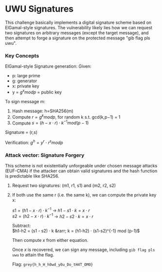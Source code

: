 # UWU Signatures
This challenge basically implements a digital signature scheme based on ElGamal-style signatures. The vulnerability likely lies how we can request two signatures on arbitrary messages (except the target message), and then attempt to forge a signature on the protected message "gib flag pls uwu". 

### Key Concepts
ElGamal-style Signature generation:
Given:

- p: large prime
- g: generator
- x: private key
- y = $g^x mod p$ = public key

To sign message m:

1. Hash message: h=SHA256(m)
2. Compute $r = g^k mod p$, for random k s.t. gcd(k,p−1) = 1
3. Compute $s=(h−x⋅r)⋅k^{−1} mod(p−1)$

Signature = (r,s)

Verification:
$g^h = y^r ⋅ r^s mod p$

### Attack vector: Signature Forgery
This scheme is not existentially unforgeable under chosen message attacks (EUF-CMA) if the attacker can obtain valid signatures and the hash function is predictable like SHA256.

1. Request two signatures: (m1, r1, s1) and (m2, r2, s2)
2. If both use the same r (i.e. the same k), we can compute the private key x:

     $s1 = (h1 - x ⋅ r) ⋅ k^{-1}$ &rarr; $h1 - s1 ⋅ k = x ⋅ r$  
     $s2 = (h2 - x ⋅ r) ⋅ k^{-1}$ &rarr; $h2 - s2 ⋅ k = x ⋅ r$
   
   Subtract:  
     $h1-h2 = (s1 - s2) ⋅ k &rarr; k = (h1-h2) ⋅ (s1-s2)^{-1} mod (p-1)$

   Then compute $x$ from either equation.

   Once $x$ is recovered, we can sign any message, including `gib flag pls uwu` to attain the flag.

   Flag: `grey{h_h_H_h0wd_y0u_Do_tH4T_OMO}`
